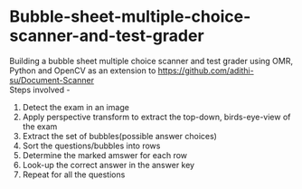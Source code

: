 # Bubble-sheet-multiple-choice-scanner-and-test-grader
Building a bubble sheet multiple choice scanner and test grader using OMR, Python and OpenCV as an extension to <a href="https://github.com/adithi-su/Document-Scanner">https://github.com/adithi-su/Document-Scanner</a>
<br>
Steps involved - <br>
<ol>
    <li>Detect the exam in an image</li>
    <li>Apply perspective transform to extract the top-down, birds-eye-view of the exam</li>
    <li>Extract the set of bubbles(possible answer choices)</li>
    <li>Sort the questions/bubbles into rows</li>
    <li>Determine the marked amswer for each row</li>
    <li>Look-up the correct answer in the answer key</li>
    <li>Repeat for all the questions</li>
</ol>
